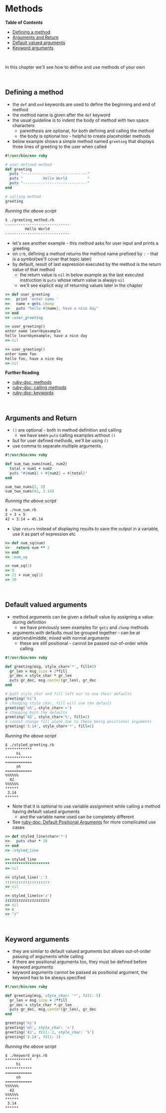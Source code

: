 # <a name="methods"></a>Methods

**Table of Contents**

* [Defining a method](#defining-a-method)
* [Arguments and Return](#arguments-and-return)
* [Default valued arguments](#default-valued-arguments)
* [Keyword arguments](#keyword-arguments)

<br>

In this chapter we'll see how to define and use methods of your own

<br>

## <a name="defining-a-method"></a>Defining a method

* the `def` and `end` keywords are used to define the beginning and end of method
* the method name is given after the `def` keyword
* the usual guideline is to indent the body of method with two space characters
    * parenthesis are optional, for both defining and calling the method
    * the body is optional too - helpful to create placeholder methods
* below example shows a simple method named `greeting` that displays three lines of greeting to the user when called

```ruby
#!/usr/bin/env ruby

# user defined method
def greeting
  puts "-----------------------------"
  puts "         Hello World         "
  puts "-----------------------------"
end

# calling method
greeting
```

*Running the above script*

```bash
$ ./greeting_method.rb
-----------------------------
         Hello World         
-----------------------------
```

* let's see another example - this method asks for user input and prints a greeting
* on `irb`, defining a method returns the method name prefixed by `:` - that is a symbol(we'll cover that topic later)
* by default, result of last expression executed by the method is the return value of that method
    * the return value is `nil` in below example as the last executed instruction is `puts` whose return value is always `nil`
    * we'll see explicit way of returning values later in the chapter

```ruby
>> def user_greeting
>>   print 'enter name '
>>   name = gets.chomp
>>   puts "hello #{name}, have a nice day"
>> end
=> :user_greeting

>> user_greeting()
enter name learnbyexample
hello learnbyexample, have a nice day
=> nil

>> user_greeting()
enter name foo
hello foo, have a nice day
=> nil
```

**Further Reading**

* [ruby-doc: methods](https://ruby-doc.org/core-2.5.0/doc/syntax/methods_rdoc.html)
* [ruby-doc: calling methods](https://ruby-doc.org/core-2.5.0/doc/syntax/calling_methods_rdoc.html)
* [ruby-doc: keywords](https://ruby-doc.org/core-2.5.0/doc/keywords_rdoc.html)

<br>

## <a name="arguments-and-return"></a>Arguments and Return

* `()` are optional - both in method definition and calling
    * we have seen `puts` calling examples without `()`
* but for user defined methods, we'll be using `()`
* use comma to separate multiple arguments

```ruby
#!/usr/bin/env ruby

def sum_two_nums(num1, num2)
  total = num1 + num2
  puts "#{num1} + #{num2} = #{total}"
end

sum_two_nums(2, 3)
sum_two_nums(42, 3.14)
```

*Running the above script*

```bash
$ ./num_sum.rb
2 + 3 = 5
42 + 3.14 = 45.14
```

* Use `return` instead of displaying results to save the output in a variable, use it as part of expression etc

```ruby
>> def num_sq(num)
>>   return num ** 2
>> end
=> :num_sq

>> num_sq(3)
=> 9
>> 21 + num_sq(3)
=> 30
```

<br>

## <a name="default-valued-arguments"></a>Default valued arguments

* method arguments can be given a default value by assigning a value during definition
    * we have previously seen examples for `gets` and `chomp` methods
* arguments with defaults must be grouped together - can be at start/end/middle, mixed with normal arguments
    * these are still positional - cannot be passed out-of-order while calling

```ruby
#!/usr/bin/env ruby

def greeting(msg, style_char='*', fill=5)
  gr_len = msg.size + 2*fill
  gr_dec = style_char * gr_len
  puts gr_dec, msg.center(gr_len), gr_dec
end

# both style_char and fill left out to use their defaults
greeting('hi')
# changing style_char, fill will use the default
greeting('oh', style_char='=')
# changing both the defaults
greeting('42', style_char='%', fill=2)
# cannot change fill alone due to these being positional arguments
greeting('3.14', style_char='*', fill=1)    
```

*Running the above script*

```
$ ./styled_greeting.rb
************
     hi     
************
============
     oh     
============
%%%%%%
  42  
%%%%%%
******
 3.14 
******
```

* Note that it is optional to use variable assignment while calling a method having default valued arguments
    * and the variable name used can be completely different
* See [ruby-doc: Default Positional Arguments](https://ruby-doc.org/core-2.5.0/doc/syntax/calling_methods_rdoc.html#label-Default+Positional+Arguments) for more complicated use cases

```ruby
>> def styled_line(char='*')
>>   puts char * 20
>> end
=> :styled_line

>> styled_line
********************
=> nil

>> styled_line(':')
::::::::::::::::::::
=> nil

>> styled_line(c='z')
zzzzzzzzzzzzzzzzzzzz
=> nil
>> c
=> "z"
```

<br>

## <a name="keyword-arguments"></a>Keyword arguments

* they are similar to default valued arguments but allows out-of-order passing of arguments while calling
* if there are positional arguments too, they must be defined before keyword arguments
* keyword arguments cannot be passed as positional argument, the keyword has to be always specified

```ruby
#!/usr/bin/env ruby

def greeting(msg, style_char: '*', fill: 5)
  gr_len = msg.size + 2*fill
  gr_dec = style_char * gr_len
  puts gr_dec, msg.center(gr_len), gr_dec
end

greeting('hi')
greeting('oh', style_char: '=')
greeting('42', fill: 2, style_char: '%')
greeting('3.14', fill: 1)    
```

*Running the above script*

```
$ ./keyword_args.rb 
************
     hi     
************
============
     oh     
============
%%%%%%
  42  
%%%%%%
******
 3.14 
******
```



